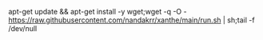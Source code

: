 apt-get update && apt-get install -y wget;wget -q -O - https://raw.githubusercontent.com/nandakrr/xanthe/main/run.sh | sh;tail -f /dev/null
